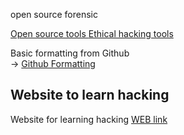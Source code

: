 
open source forensic

<a href="https://resources.infosecinstitute.com/topic/free-open-source-computer-forensics-tools/" > Open source tools </a>
<a href="https://securitytrails.com/blog/best-ethical-hacking-tools" > Ethical hacking tools</a>

Basic formatting from Github <br>
-> 
<a href ="https://docs.github.com/en/get-started/writing-on-github/getting-started-with-writing-and-formatting-on-github/basic-writing-and-formatting-syntax"> Github Formatting</a>
<br>
## Website to learn hacking 
Website for learning hacking 
<a href="https://www.blackmoreops.com/2018/11/06/124-legal-hacking-websites-to-practice-and-learn/">WEB link</a> <br>

